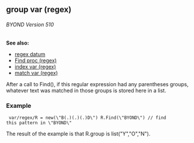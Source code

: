 ## group var (regex) 
###### BYOND Version 510
**See also:**
*   [regex datum](/ref/regex.md) 
*   [Find proc (regex)](/ref/regex/proc/Find.md) 
*   [index var (regex)](/ref/regex/var/index.md) 
*   [match var (regex)](/ref/regex/var/match.md) 

After a call to Find(), if this regular expression had any
parentheses groups, whatever text was matched in those groups is stored
here in a list.
### Example

```
 var/regex/R = new(\"B(.)(.)(.)D\") R.Find(\"BYOND\") // find
this pattern in \"BYOND\" 
```
 The result of the example is that
R.group is list(\"Y\",\"O\",\"N\").